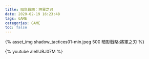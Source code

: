 ```yaml
---
title: 暗影戰略：將軍之刃
date: 2020-02-19 16:23:48
tags: GAME
categories: GAME
toc: false
---
```

{% asset_img shadow_tactices01-min.jpeg 500 暗影戰略:將軍之刃 %}
<!-- more -->

{% youtube aIeIlUBJ07M %}